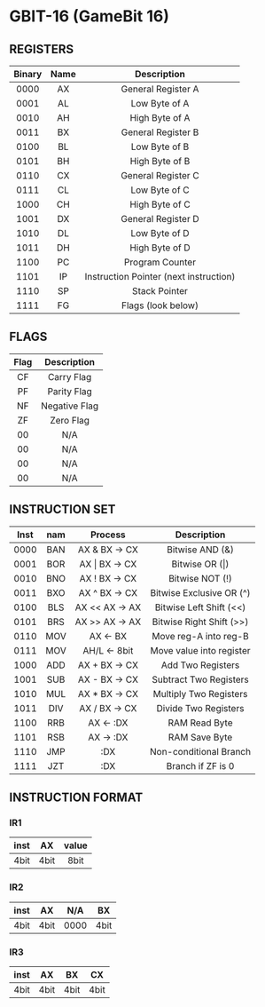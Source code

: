 # GBIT-16 (GameBit 16)

## REGISTERS

| Binary | Name | Description                            |
|:------:|:----:|:--------------------------------------:|
| 0000   | AX   | General Register A                     |
| 0001   | AL   | Low Byte of A                          |
| 0010   | AH   | High Byte of A                         |
| 0011   | BX   | General Register B                     |
| 0100   | BL   | Low Byte of B                          |
| 0101   | BH   | High Byte of B                         |
| 0110   | CX   | General Register C                     |
| 0111   | CL   | Low Byte of C                          |
| 1000   | CH   | High Byte of C                         |
| 1001   | DX   | General Register D                     |
| 1010   | DL   | Low Byte of D                          |
| 1011   | DH   | High Byte of D                         |
| 1100   | PC   | Program Counter                        |
| 1101   | IP   | Instruction Pointer (next instruction) |
| 1110   | SP   | Stack Pointer                          |
| 1111   | FG   | Flags (look below)                     |

## FLAGS

| Flag | Description   |
|:----:|:-------------:|
| CF   | Carry Flag    |
| PF   | Parity Flag   |
| NF   | Negative Flag |
| ZF   | Zero Flag     |
| 00   | N/A           |
| 00   | N/A           |
| 00   | N/A           |
| 00   | N/A           |

## INSTRUCTION SET

| Inst | nam | Process        | Description               |
|:----:|:---:|:--------------:|:-------------------------:|
| 0000 | BAN | AX &  BX -> CX | Bitwise AND          (&)  |
| 0001 | BOR | AX \| BX -> CX | Bitwise OR           (\|) |
| 0010 | BNO | AX !  BX -> CX | Bitwise NOT          (!)  |
| 0011 | BXO | AX ^  BX -> CX | Bitwise Exclusive OR (^)  |
| 0100 | BLS | AX << AX -> AX | Bitwise Left Shift   (<<) |
| 0101 | BRS | AX >> AX -> AX | Bitwise Right Shift  (>>) |
| 0110 | MOV | AX <- BX       | Move reg-A into reg-B     |
| 0111 | MOV | AH/L <- 8bit   | Move value into register  |
| 1000 | ADD | AX +  BX -> CX | Add Two Registers         |
| 1001 | SUB | AX -  BX -> CX | Subtract Two Registers    |
| 1010 | MUL | AX *  BX -> CX | Multiply Two Registers    |
| 1011 | DIV | AX /  BX -> CX | Divide Two Registers      |
| 1100 | RRB | AX <- :DX      | RAM Read Byte             |
| 1101 | RSB | AX -> :DX      | RAM Save Byte             |
| 1110 | JMP | :DX            | Non-conditional Branch    |
| 1111 | JZT | :DX            | Branch if ZF is 0         |

## INSTRUCTION FORMAT

### IR1

| inst | AX   | value    |
|:----:|:----:|:--------:|
| 4bit | 4bit | 8bit     |

### IR2

| inst | AX   | N/A  | BX   |
|:----:|:----:|:----:|:----:|
| 4bit | 4bit | 0000 | 4bit |

### IR3

| inst | AX   | BX   | CX   |
|:----:|:----:|:----:|:----:|
| 4bit | 4bit | 4bit | 4bit |
